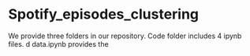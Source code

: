 # Spotify_episodes_clustering
We provide three folders in our repository. Code folder includes 4 ipynb files. d
  data.ipynb provides the 
